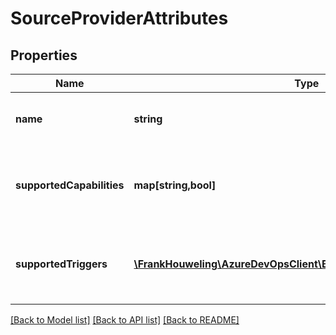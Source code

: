 # SourceProviderAttributes

## Properties
Name | Type | Description | Notes
------------ | ------------- | ------------- | -------------
**name** | **string** | The name of the source provider. | [optional] 
**supportedCapabilities** | **map[string,bool]** | The capabilities supported by this source provider. | [optional] 
**supportedTriggers** | [**\FrankHouweling\AzureDevOpsClient\Build\Model\SupportedTrigger[]**](SupportedTrigger.md) | The types of triggers supported by this source provider. | [optional] 

[[Back to Model list]](../README.md#documentation-for-models) [[Back to API list]](../README.md#documentation-for-api-endpoints) [[Back to README]](../README.md)


